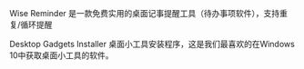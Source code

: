 Wise Reminder 是一款免费实用的桌面记事提醒工具（待办事项软件），支持重复/循环提醒

Desktop Gadgets Installer 桌面小工具安装程序，这是我们最喜欢的在Windows 10中获取桌面小工具的软件。
